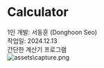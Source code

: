 # Calculator

1인 개발: 서동훈 (Donghoon Seo) <br>
작업일: 2024.12.13 <br>
간단한 계산기 프로그램 <br>
![assets\capture.png](https://github.com/hoondongseo/Calculator/main/capture.png)
